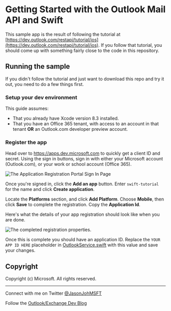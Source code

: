# Getting Started with the Outlook Mail API and Swift #
 
This sample app is the result of following the tutorial at [https://dev.outlook.com/restapi/tutorial/ios](https://dev.outlook.com/restapi/tutorial/ios). If you follow that tutorial, you should come up with something fairly close to the code in this repository.
 
## Running the sample
 
If you didn't follow the tutorial and just want to download this repo and try it out, you need to do a few things first.
 
### Setup your dev environment
 
This guide assumes:
 
- That you already have Xcode version 8.3 installed.
- That you have an Office 365 tenant, with access to an account in that tenant **OR** an Outlook.com developer preview account.
 
### Register the app
 
Head over to https://apps.dev.microsoft.com to quickly get a client ID and secret. Using the sign in buttons, sign in with either your Microsoft account (Outlook.com), or your work or school account (Office 365).
 
![The Application Registration Portal Sign In Page](readme-images/sign-in.PNG)
 
Once you're signed in, click the **Add an app** button. Enter `swift-tutorial` for the name and click **Create application**.
 
Locate the **Platforms** section, and click **Add Platform**. Choose **Mobile**, then click **Save** to complete the registration. Copy the **Application Id**.
 
Here's what the details of your app registration should look like when you are done.
 
![The completed registration properties.](readme-images/ruby-tutorial.PNG)
 
Once this is complete you should have an application ID. Replace the `YOUR APP ID HERE` placeholder in [OutlookService.swift](swift-tutorial/OutlookService.swift) with this value and save your changes.
 
## Copyright ##
 
Copyright (c) Microsoft. All rights reserved.
 
----------
Connect with me on Twitter [@JasonJohMSFT](https://twitter.com/JasonJohMSFT)
 
Follow the [Outlook/Exchange Dev Blog](https://blogs.msdn.microsoft.com/exchangedev/)